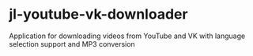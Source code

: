 # jl-youtube-vk-downloader
Application for downloading videos from YouTube and VK with language selection support and MP3 conversion
